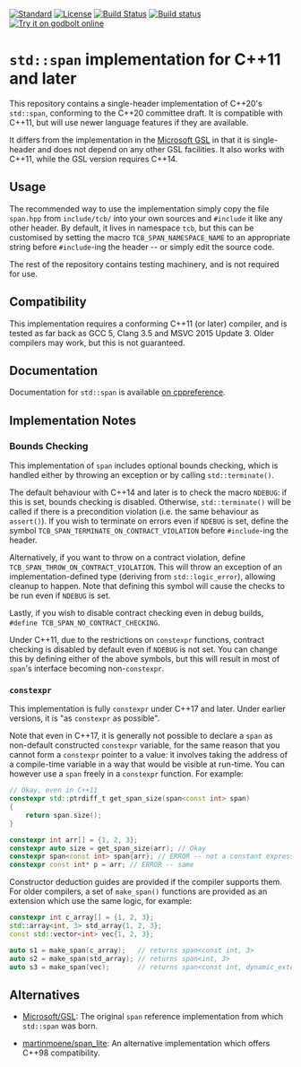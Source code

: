 
[![Standard](https://img.shields.io/badge/c%2B%2B-11/14/17/20-blue.svg)](https://en.wikipedia.org/wiki/C%2B%2B#Standardization)
[![License](https://img.shields.io/badge/license-BSL-blue.svg)](http://www.boost.org/LICENSE_1_0.txt)
[![Build Status](https://travis-ci.org/tcbrindle/span.svg?branch=master)](https://travis-ci.org/tcbrindle/span)
[![Build status](https://ci.appveyor.com/api/projects/status/ow7cj56s108fs439/branch/master?svg=true)](https://ci.appveyor.com/project/tcbrindle/span/branch/master)
[![Try it on godbolt online](https://img.shields.io/badge/on-godbolt-blue.svg)](https://godbolt.org/z/-vlZZR) 

`std::span` implementation for C++11 and later
==============================================

This repository contains a single-header implementation of C++20's `std::span`,
conforming to the C++20 committee draft.
It is compatible with C++11, but will use newer language features if they
are available.

It differs from the implementation in the [Microsoft GSL](https://github.com/Microsoft/GSL/)
in that it is single-header and does not depend on any other GSL facilities. It
also works with C++11, while the GSL version requires C++14.

Usage
-----

The recommended way to use the implementation simply copy the file `span.hpp`
from `include/tcb/` into your own sources and `#include` it like
any other header. By default, it lives in namespace `tcb`, but this can be
customised by setting the macro `TCB_SPAN_NAMESPACE_NAME` to an appropriate string
before `#include`-ing the header -- or simply edit the source code.

The rest of the repository contains testing machinery, and is not required for
use.

Compatibility
-------------

This implementation requires a conforming C++11 (or later) compiler,  and is tested as far
back as GCC 5, Clang 3.5 and MSVC 2015 Update 3. Older compilers may work, but this is not guaranteed.

Documentation
-------------

Documentation for `std::span` is available [on cppreference](https://en.cppreference.com/w/cpp/container/span).

Implementation Notes
--------------------

### Bounds Checking ###

This implementation of `span` includes optional bounds checking, which is handled
either by throwing an exception or by calling `std::terminate()`.

The default behaviour with C++14 and later is to check the macro `NDEBUG`:
if this is set, bounds checking is disabled. Otherwise, `std::terminate()` will
be called if there is a precondition violation (i.e. the same behaviour as
`assert()`). If you wish to terminate on errors even if `NDEBUG` is set, define
the symbol `TCB_SPAN_TERMINATE_ON_CONTRACT_VIOLATION` before `#include`-ing the
header.

Alternatively, if you want to throw on a contract violation, define
`TCB_SPAN_THROW_ON_CONTRACT_VIOLATION`. This will throw an exception of an
implementation-defined type (deriving from `std::logic_error`), allowing
cleanup to happen. Note that defining this symbol will cause the checks to be
run even if `NDEBUG` is set.

Lastly, if you wish to disable contract checking even in debug builds,
`#define TCB_SPAN_NO_CONTRACT_CHECKING`.

Under C++11, due to the restrictions on `constexpr` functions, contract checking
is disabled by default even if `NDEBUG` is not set. You can change this by
defining either of the above symbols, but this will result in most of `span`'s
interface becoming non-`constexpr`.

### `constexpr` ###

This implementation is fully `constexpr` under C++17 and later. Under earlier
versions, it is "as `constexpr` as possible".

Note that even in C++17, it is generally not possible to declare a `span`
as non-default constructed `constexpr` variable, for the same reason that you
cannot form a `constexpr` pointer to a value: it involves taking the address of
a compile-time variable in a way that would be visible at run-time.
You can however use a `span` freely in a `constexpr` function. For example:

```cpp
// Okay, even in C++11
constexpr std::ptrdiff_t get_span_size(span<const int> span)
{
    return span.size();
}

constexpr int arr[] = {1, 2, 3};
constexpr auto size = get_span_size(arr); // Okay
constexpr span<const int> span{arr}; // ERROR -- not a constant expression
constexpr const int* p = arr; // ERROR -- same
```

Constructor deduction guides are provided if the compiler supports them. For
older compilers, a set of `make_span()` functions are provided as an extension
which use the same logic, for example:

   ```cpp
   constexpr int c_array[] = {1, 2, 3};
   std::array<int, 3> std_array{1, 2, 3};
   const std::vector<int> vec{1, 2, 3};

   auto s1 = make_span(c_array);   // returns span<const int, 3>
   auto s2 = make_span(std_array); // returns span<int, 3>
   auto s3 = make_span(vec);       // returns span<const int, dynamic_extent>
   ```

Alternatives
------------

* [Microsoft/GSL](https://github.com/Microsoft/GSL): The original `span` reference
  implementation from which `std::span` was born.
  
* [martinmoene/span_lite](https://github.com/martinmoene/span-lite): An
  alternative implementation which offers C++98 compatibility.


